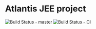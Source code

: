 # Atlantis JEE project

[![Build Status - master](https://travis-ci.org/Toulouse-Exia-A4/AtlantisJEE.svg?branch=master)](https://travis-ci.org/Toulouse-Exia-A4/AtlantisJEE)
[![Build Status - CI](https://travis-ci.org/Toulouse-Exia-A4/AtlantisJEE.svg?branch=CI)](https://travis-ci.org/Toulouse-Exia-A4/AtlantisJEE)